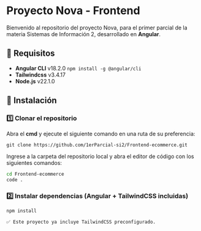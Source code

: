 # Proyecto Nova - Frontend

Bienvenido al repositorio del proyecto Nova, para el primer parcial de la materia Sistemas de Información 2, desarrollado en **Angular**.

## 📌 Requisitos
- **Angular CLI** v18.2.0 `npm install -g @angular/cli`
- **Tailwindcss** v3.4.17
- **Node.js** v22.1.0

## 🚀 Instalación

### 1️⃣ Clonar el repositorio
Abra el **cmd** y ejecute el siguiente comando en una ruta de su preferencia:

`git clone https://github.com/1erParcial-si2/Frontend-ecommerce.git`

Ingrese a la carpeta del repositorio local y abra el editor de código con los siguientes comandos:

```bash
cd Frontend-ecommerce
code .
```

### 2️⃣ Instalar dependencias (Angular + TailwindCSS incluidas)

```bash
npm install
```

```md
✅ Este proyecto ya incluye TailwindCSS preconfigurado.
```